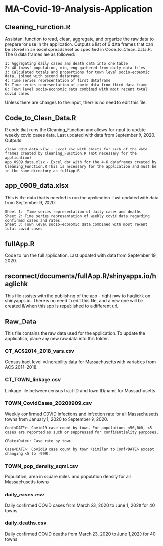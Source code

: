 # MA-Covid-19-Analysis-Application

## Cleaning_Function.R
Assistant function to read, clean, aggregate, and organize the raw data to prepare for use in the application. Outputs a list of 6 data frames that can be stored in an excel spreadsheet as specified in Code_to_Clean_Data.R. The 6 data frames are as followed:

	1: Aggregating daily cases and death data into one table
	2: 40 towns' population, min, eng gathered from daily data files 
	3: Calculated totals and proportions for town level socio-economic data, joined with second dataframe 
	4: Time series representation of first dataframe 
	5: Time series representation of covid data from third data frame 
	6: Town level socio-economic data combined with most recent total covid cases 
	
Unless there are changes to the input, there is no need to edit this file. 

## Code_to_Clean_Data.R
R code that runs the Cleaning_Function and allows for input to update weekly covid cases data. Last updated with data from September 9, 2020. 
Outputs:

	clean_0909_data.xlsx - Excel doc with sheets for each of the data frames created by Cleaning_Function.R (not necessary for the application) 
	app_0909_data.xlsx - Excel doc with for the 4-6 dataframes created by Cleaning_Function.R This is necessary for the application and must be in the same directory as fullApp.R

## app_0909_data.xlsx 
This is the data that is needed to run the application. Last updated with data from September 9, 2020. 

	Sheet 1:  Time series representation of daily cases and deaths 
	Sheet 2: Time series representation of weekly covid data regarding confirmed cases and rates. 
	Sheet 3: Town level socio-economic data combined with most recent total covid cases 

## fullApp.R
Code to run the full application. Last updated with data from September 19, 2020. 

## rsconnect/documents/fullApp.R/shinyapps.io/haglichk
This file assists with the publishing of the app - right now to haglichk on shinyapps.io. There is no need to edit this file, and a new one will be created if/when this app is republished to a different url.  

## Raw_Data
This file contains the raw data used for the application. To update the application, place any new raw data into this folder. 

### CT_ACS2014_2018_vars.csv
Census tract level vulnerability data for Massachusetts with variables from ACS 2014-2018. 

### CT_TOWN_linkage.csv
Linkage file between census tract ID and town ID/name for Massachusetts

### TOWN_CovidCases_20200909.csv
Weekly confirmed COVID infections and infection rate for all Massachusetts towns from January 1, 2020 to September 9, 2020.

	Conf<DATE>: Covid19 case count by town. For populations <50,000, <5 cases are reported as such or suppressed for confidentiality purposes. 

	CRate<Date>: Case rate by town 

	Case<DATE>: Covid19 case count by town (similar to Conf<DATE> except changing <5 to -999). 

### TOWN_pop_density_sqmi.csv
Population, area in square miles, and population density for all Massachusetts towns 

### daily_cases.csv
Daily confirmed COVID cases from March 23, 2020 to June 1, 2020 for 40 towns 

### daily_deaths.csv 
Daily confirmed COVID deaths from March 23, 2020 to June 1,2020 for 40 towns 	

